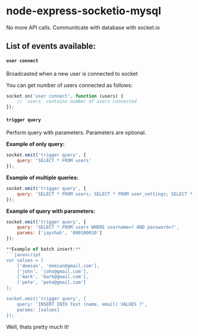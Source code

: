 # node-express-socketio-mysql

No more API calls. Communitcate with database with socket.io

## List of events available:

#### `user connect`
Broadcasted when a new user is connected to socket

You can get number of users connected as follows:

```javascript
socket.on('user connect', function (users) {
	// `users` contains number of users connected
});
```
#### `trigger query`
Perform query with parameters. Parameters are optional.

**Example of only query:**
```javascript
socket.emit('trigger query', {
	query: 'SELECT * FROM users'
});
```

**Example of multiple queries:**
```javascript
socket.emit('trigger query', {
	query: 'SELECT * FROM users; SELECT * FROM user_settings; SELECT * FROM user_phones;'
});
```

**Example of query with parameters:**
```javascript
socket.emit('trigger query', {
	query: 'SELECT * FROM users WHERE username=? AND password=?',
	params: ['jayshah', '000100010']
});

**Example of batch insert:**
```javascript
var values = [
    ['demian', 'demian@gmail.com'],
    ['john', 'john@gmail.com'],
    ['mark', 'mark@gmail.com'],
    ['pete', 'pete@gmail.com']
];

socket.emit('trigger query', {
	query: 'INSERT INTO Test (name, email) VALUES ?',
	params: [values]
});
```

Well, thats pretty much it! 
